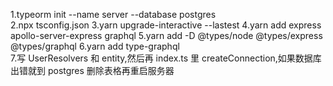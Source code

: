 1.typeorm init --name server --database postgres  
2.npx tsconfig.json
3.yarn upgrade-interactive --lastest
4.yarn add express apollo-server-express graphql
5.yarn add -D @types/node @types/express @types/graphql
6.yarn add type-graphql  
7.写 UserResolvers 和 entity,然后再 index.ts 里 createConnection,如果数据库出错就到 postgres 删除表格再重启服务器
